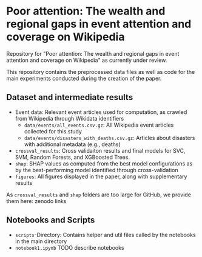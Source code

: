 # Poor attention: The wealth and regional gaps in event attention and coverage on Wikipedia

Repository for "Poor attention: The wealth and regional gaps in event attention and coverage on Wikipedia" as currently under review.

This repository contains the preprocessed data files as well as code for the main experiments conducted during the creation of the paper.

## Dataset and intermediate results
- Event data: Relevant event articles used for computation, as crawled from Wikipedia through Wikidata identifiers
  - `data/events/all_events.csv.gz`: All Wikipedia event articles collected for this study
  - `data/events/disasters_with_deaths.csv.gz`: Articles about disasters with additional metadata (e.g., deaths)
- `crossval_results`: Cross validaiton results and final models for SVC, SVM, Random Forests, and XGBoosted Trees.
- `shap`: SHAP values as computed from the best model configurations as by the best-performing model identified through cross-validation
- `figures`: All figures displayed in the paper, along with supplementary results

As `crossval_results` and `shap` folders are too large for GitHub, we provide them here: <TODO>  zenodo links

## Notebooks and Scripts
- `scripts`-Directory: Contains helper and util files called by the notebooks in the main directory
- `notebook1.ipynb` TODO describe notebooks